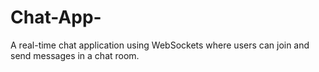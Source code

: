 # Chat-App-
A real-time chat application using WebSockets where users can join and send messages in a chat room.
